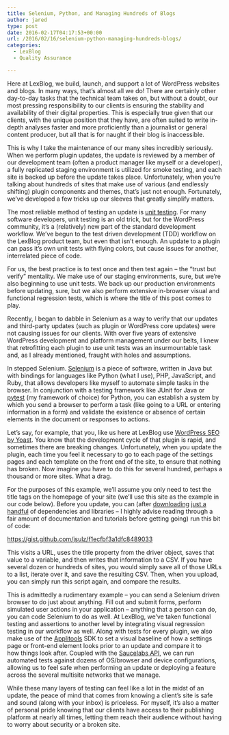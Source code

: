 ```yaml
---
title: Selenium, Python, and Managing Hundreds of Blogs
author: jared
type: post
date: 2016-02-17T04:17:53+00:00
url: /2016/02/16/selenium-python-managing-hundreds-blogs/
categories:
  - LexBlog
  - Quality Assurance

---
```

Here at LexBlog, we build, launch, and support a lot of WordPress websites and blogs. In many ways, that&#8217;s almost all we do! There are certainly other day-to-day tasks that the technical team takes on, but without a doubt, our most pressing responsibility to our clients is ensuring the stability and availability of their digital properties. This is especially true given that our clients, with the unique position that they have, are often suited to write in-depth analyses faster and more proficiently than a journalist or general content producer, but all that is for naught if their blog is inaccessible.

This is why I take the maintenance of our many sites incredibly seriously. When we perform plugin updates, the update is reviewed by a member of our development team (often a product manager like myself or a developer), a fully replicated staging environment is utilized for smoke testing, and each site is backed up before the update takes place. Unfortunately, when you&#8217;re talking about hundreds of sites that make use of various (and endlessly shifting) plugin components and themes, that&#8217;s just not enough. Fortunately, we&#8217;ve developed a few tricks up our sleeves that greatly simplify matters.

<!--more-->

The most reliable method of testing an update is [unit testing][1]. For many software developers, unit testing is an old trick, but for the WordPress community, it&#8217;s a (relatively) new part of the standard development workflow. We&#8217;ve begun to the test driven development (TDD) workflow on the LexBlog product team, but even that isn&#8217;t enough. An update to a plugin can pass it&#8217;s own unit tests with flying colors, but cause issues for another, interrelated piece of code.

For us, the best practice is to test once and then test again &#8211; the &#8220;trust but verify&#8221; mentality. We make use of our staging environments, sure, but we&#8217;re also beginning to use unit tests. We back up our production environments before updating, sure, but we also perform extensive in-browser visual and functional regression tests, which is where the title of this post comes to play.

Recently, I began to dabble in Selenium as a way to verify that our updates and third-party updates (such as plugin or WordPress core updates) were not causing issues for our clients. With over five years of extensive WordPress development and platform management under our belts, I knew that retrofitting each plugin to use unit tests was an insurmountable task and, as I already mentioned, fraught with holes and assumptions.

In stepped Selenium. [Selenium][2] is a piece of software, written in Java but with bindings for languages like Python (what I use), PHP, JavaScript, and Ruby, that allows developers like myself to automate simple tasks in the browser. In conjunction with a testing framework like JUnit for Java or [pytest][3] (my framework of choice) for Python, you can establish a system by which you send a browser to perform a task (like going to a URL or entering information in a form) and validate the existence or absence of certain elements in the document or responses to actions.

Let&#8217;s say, for example, that you, like us here at LexBlog use [WordPress SEO by Yoast][4]. You know that the development cycle of that plugin is rapid, and sometimes there are breaking changes. Unfortunately, when you update the plugin, each time you feel it necessary to go to each page of the settings pages and each template on the front end of the site, to ensure that nothing has broken. Now imagine you have to do this for several hundred, perhaps a thousand or more sites. What a drag.

For the purposes of this example, we&#8217;ll assume you only need to test the title tags on the homepage of your site (we&#8217;ll use this site as the example in our code below). Before you update, you can (after [downloading][5] [just a handful][6] of dependencies and libraries &#8211; I highly advise reading through a fair amount of documentation and tutorials before getting going) run this bit of code:

https://gist.github.com/jsulz/f1ecfbf3a1dfc8489033

This visits a URL, uses the title property from the driver object, saves that value to a variable, and then writes that information to a CSV. If you have several dozen or hundreds of sites, you would simply save all of those URLs to a list, iterate over it, and save the resulting CSV. Then, when you upload, you can simply run this script again, and compare the results.

This is admittedly a rudimentary example &#8211; you can send a Selenium driven browser to do just about anything. Fill out and submit forms, perform simulated user actions in your application &#8211; anything that a person can do, you can code Selenium to do as well. At LexBlog, we&#8217;ve taken functional testing and assertions to another level by integrating visual regression testing in our workflow as well. Along with tests for every plugin, we also make use of the [Applitools][7] SDK to set a visual baseline of how a settings page or front-end element looks prior to an update and compare it to how things look after. Coupled with the [Saucelabs API][8], we can run automated tests against dozens of OS/browser and device configurations, allowing us to feel safe when performing an update or deploying a feature across the several multisite networks that we manage.

While these many layers of testing can feel like a lot in the midst of an update, the peace of mind that comes from knowing a client&#8217;s site is safe and sound (along with your inbox) is priceless. For myself, it&#8217;s also a matter of personal pride knowing that our clients have access to their publishing platform at nearly all times, letting them reach their audience without having to worry about security or a broken site.

 [1]: https://make.wordpress.org/core/handbook/testing/automated-testing/
 [2]: http://www.seleniumhq.org/
 [3]: http://pytest.org/latest/
 [4]: https://wordpress.org/plugins/wordpress-seo/
 [5]: https://pytest.org/latest/getting-started.html
 [6]: http://selenium-python.readthedocs.org/installation.html
 [7]: https://applitools.com/
 [8]: https://wiki.saucelabs.com/